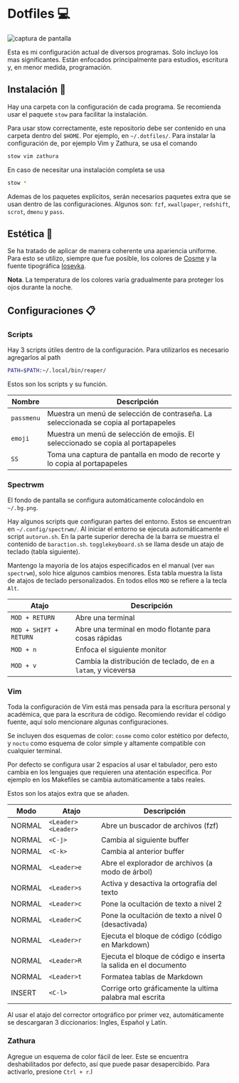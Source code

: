# Dotfiles 💻

![captura de pantalla](https://i.ibb.co/19RZTNx/Screenshot-at-2021-12-20-19-50-20.png)

Esta es mi configuración actual de diversos programas. Solo incluyo los mas significantes. Están enfocados principalmente para estudios, escritura y, en menor medida, programación. 

## Instalación 🚀

Hay una carpeta con la configuración de cada programa. Se recomienda usar el paquete `stow` para facilitar la instalación.

Para usar stow correctamente, este repositorio debe ser contenido en una carpeta dentro del `$HOME`. Por ejemplo, en  `~/.dotfiles/`. Para instalar la configuración de, por ejemplo Vim y Zathura, se usa el comando

```bash
stow vim zathura
```

En caso de necesitar una instalación completa se usa

```bash
stow *
```

Ademas de los paquetes explícitos, serán necesarios paquetes extra que se usan dentro de las configuraciones. Algunos son: `fzf`, `xwallpaper`, `redshift`, `scrot`, `dmenu` y `pass`.

## Estética 🎨

Se ha tratado de aplicar de manera coherente una apariencia uniforme. Para esto se utilizo, siempre que fue posible, los colores de [Cosme](https://github.com/beikome/cosme.vim) y la fuente tipográfica [Iosevka](https://typeof.net/Iosevka/).

**Nota**. La temperatura de los colores varía gradualmente para proteger los ojos durante la noche.

## Configuraciones 📋

### Scripts

Hay 3 scripts útiles dentro de la configuración. Para utilizarlos es necesario agregarlos al path 

```bash
PATH=$PATH:~/.local/bin/reaper/
```

Estos son los scripts y su función. 

| Nombre     | Descripción                                                                          |
|------------|--------------------------------------------------------------------------------------|
| `passmenu` | Muestra un menú de selección de contraseña. La seleccionada se copia al portapapeles |
| `emoji`    | Muestra un menú de selección de emojis. El seleccionado se copia al portapapeles     |
| `SS`       | Toma una captura de pantalla en modo de recorte y lo copia al portapapeles           |


### Spectrwm

El fondo de pantalla se configura automáticamente colocándolo en `~/.bg.png`. 

Hay algunos scripts que configuran partes del entorno. Estos se encuentran en `~/.config/spectrwm/`. Al iniciar el entorno se ejecuta automáticamente el script `autorun.sh`. En la parte superior derecha de la barra se muestra el contenido de `baraction.sh`. `togglekeyboard.sh` se llama desde un atajo de teclado (tabla siguiente).

Mantengo la mayoría de los atajos especificados en el manual (ver `man spectrwm`), solo hice algunos cambios menores. Esta tabla muestra la lista de atajos de teclado personalizados. En todos ellos `MOD` se refiere a la tecla `Alt`.

| Atajo                  | Descripción                                                       |
|------------------------|-------------------------------------------------------------------|
| `MOD + RETURN`         | Abre una terminal                                                 |
| `MOD + SHIFT + RETURN` | Abre una terminal en modo flotante para cosas rápidas             |
| `MOD + n`              | Enfoca el siguiente monitor                                       |
| `MOD + v`              | Cambia la distribución de teclado, de `en` a `latam`, y viceversa |

### Vim 

Toda la configuración de Vim está mas pensada para la escritura personal y académica, que para la escritura de código. Recomiendo revidar el código fuente, aquí solo mencionare algunas configuraciones.

Se incluyen dos esquemas de color: `cosme` como color estético por defecto, y `noctu` como esquema de color simple y altamente compatible con cualquier terminal.

Por defecto se configura usar 2 espacios al usar el tabulador, pero esto cambia en los lenguajes que requieren una atentación especifica. Por ejemplo en los Makefiles se cambia automáticamente a tabs reales.

Estos son los atajos extra que se añaden.

| Modo   | Atajo              | Descripción                                                     |
|--------|--------------------|-----------------------------------------------------------------|
| NORMAL | `<Leader><Leader>` | Abre un buscador de archivos (fzf)                              |
| NORMAL | `<C-j>`            | Cambia al siguiente buffer                                      |
| NORMAL | `<C-k>`            | Cambia al anterior buffer                                       |
| NORMAL | `<Leader>e`        | Abre el explorador de archivos (a modo de árbol)                |
| NORMAL | `<Leader>s`        | Activa y desactiva la ortografía del texto                      |
| NORMAL | `<Leader>c`        | Pone la ocultación de texto a nivel 2                           |
| NORMAL | `<Leader>C`        | Pone la ocultación de texto a nivel 0 (desactivada)             |
| NORMAL | `<Leader>r`        | Ejecuta el bloque de código (código en Markdown)                |
| NORMAL | `<Leader>R`        | Ejecuta el bloque de código e inserta la salida en el documento |
| NORMAL | `<Leader>t`        | Formatea tablas de Markdown                                     |
| INSERT | `<C-l>`            | Corrige orto gráficamente la ultima palabra mal escrita         |

Al usar el atajo del corrector ortográfico por primer vez, automáticamente se descargaran 3 diccionarios: Ingles, Español y Latín.

### Zathura

Agregue un esquema de color fácil de leer. Este se encuentra deshabilitados por defecto, así que puede pasar desapercibido. Para activarlo, presione `Ctrl + r`.l
